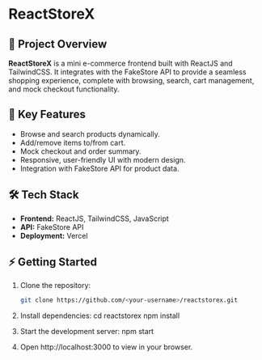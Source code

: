 # ReactStoreX

## 🚀 Project Overview
**ReactStoreX** is a mini e-commerce frontend built with ReactJS and TailwindCSS. It integrates with the FakeStore API to provide a seamless shopping experience, complete with browsing, search, cart management, and mock checkout functionality.

## 🎯 Key Features
- Browse and search products dynamically.
- Add/remove items to/from cart.
- Mock checkout and order summary.
- Responsive, user-friendly UI with modern design.
- Integration with FakeStore API for product data.

## 🛠 Tech Stack
- **Frontend:** ReactJS, TailwindCSS, JavaScript  
- **API:** FakeStore API  
- **Deployment:** Vercel

## ⚡ Getting Started
1. Clone the repository:  
   ```bash
   git clone https://github.com/<your-username>/reactstorex.git

2. Install dependencies:
cd reactstorex
npm install

3. Start the development server:
npm start

4. Open http://localhost:3000 to view in your browser.
